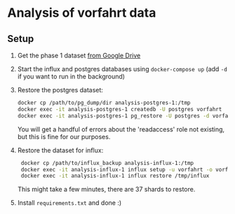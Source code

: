 # Analysis of vorfahrt data

## Setup

1. Get the phase 1 dataset [from Google Drive](https://drive.google.com/drive/folders/12a90qLwjNpn3x2uU9DKYHmXFjsqgl4_t)
2. Start the influx and postgres databases using `docker-compose up` (add `-d` if you want to run in the background)
3. Restore the postgres dataset:

   ```bash
   docker cp /path/to/pg_dump/dir analysis-postgres-1:/tmp
   docker exec -it analysis-postgres-1 createdb -U postgres vorfahrt
   docker exec -it analysis-postgres-1 pg_restore -U postgres -d vorfahrt --format=d /tmp/pg_dump
   ```

   You will get a handful of errors about the 'readaccess' role not existing, but this is fine for our purposes.

4. Restore the dataset for influx:

   ```bash
    docker cp /path/to/influx_backup analysis-influx-1:/tmp
    docker exec -it analysis-influx-1 influx setup -u vorfahrt -o vorfahrt -p vorfahrt -b vorfahrt -t localtoken -f
    docker exec -it analysis-influx-1 influx restore /tmp/influx
    ```

    This might take a few minutes, there are 37 shards to restore.

5. Install `requirements.txt` and done :)
